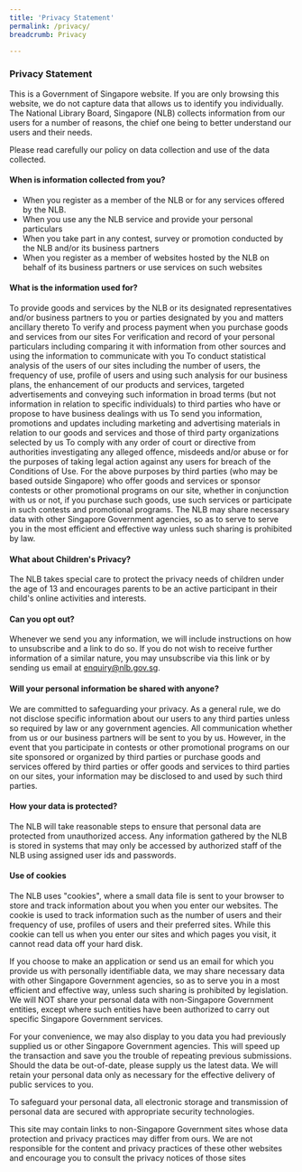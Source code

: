 ```yaml
---
title: 'Privacy Statement'
permalink: /privacy/
breadcrumb: Privacy

---
```



### **Privacy Statement**

This is a Government of Singapore website. If you are only browsing this website, we do not capture data that allows us to identify you individually. The National Library Board, Singapore (NLB) collects information from our users for a number of reasons, the chief one being to better understand our users and their needs.

Please read carefully our policy on data collection and use of the data collected.

#### When is information collected from you?

* When you register as a member of the NLB or for any services offered by the NLB.
* When you use any the NLB service and provide your personal particulars
* When you take part in any contest, survey or promotion conducted by the NLB and/or its business partners
* When you register as a member of websites hosted by the NLB on behalf of its business partners or use services on such websites

#### What is the information used for?

To provide goods and services by the NLB or its designated representatives and/or business partners to you or parties designated by you and matters ancillary thereto
To verify and process payment when you purchase goods and services from our sites
For verification and record of your personal particulars including comparing it with information from other sources and using the information to communicate with you
To conduct statistical analysis of the users of our sites including the number of users, the frequency of use, profile of users and using such analysis for our business plans, the enhancement of our products and services, targeted advertisements and conveying such information in broad terms (but not information in relation to specific individuals) to third parties who have or propose to have business dealings with us
To send you information, promotions and updates including marketing and advertising materials in relation to our goods and services and those of third party organizations selected by us
To comply with any order of court or directive from authorities investigating any alleged offence, misdeeds and/or abuse or for the purposes of taking legal action against any users for breach of the Conditions of Use.
For the above purposes by third parties (who may be based outside Singapore) who offer goods and services or sponsor contests or other promotional programs on our site, whether in conjunction with us or not, if you purchase such goods, use such services or participate in such contests and promotional programs.
The NLB may share necessary data with other Singapore Government agencies, so as to serve to serve you in the most efficient and effective way unless such sharing is prohibited by law.

#### What about Children's Privacy?

The NLB takes special care to protect the privacy needs of children under the age of 13 and encourages parents to be an active participant in their child's online activities and interests.

#### Can you opt out?

Whenever we send you any information, we will include instructions on how to unsubscribe and a link to do so. If you do not wish to receive further information of a similar nature, you may unsubscribe via this link or by sending us email at enquiry@nlb.gov.sg.

#### Will your personal information be shared with anyone?

We are committed to safeguarding your privacy. As a general rule, we do not disclose specific information about our users to any third parties unless so required by law or any government agencies. All communication whether from us or our business partners will be sent to you by us. However, in the event that you participate in contests or other promotional programs on our site sponsored or organized by third parties or purchase goods and services offered by third parties or offer goods and services to third parties on our sites, your information may be disclosed to and used by such third parties.

#### How your data is protected?

The NLB will take reasonable steps to ensure that personal data are protected from unauthorized access. Any information gathered by the NLB is stored in systems that may only be accessed by authorized staff of the NLB using assigned user ids and passwords.

#### Use of cookies

The NLB uses "cookies", where a small data file is sent to your browser to store and track information about you when you enter our websites. The cookie is used to track information such as the number of users and their frequency of use, profiles of users and their preferred sites. While this cookie can tell us when you enter our sites and which pages you visit, it cannot read data off your hard disk.

If you choose to make an application or send us an email for which you provide us with personally identifiable data, we may share necessary data with other Singapore Government agencies, so as to serve you in a most efficient and effective way, unless such sharing is prohibited by legislation. We will NOT share your personal data with non-Singapore Government entities, except where such entities have been authorized to carry out specific Singapore Government services.

For your convenience, we may also display to you data you had previously supplied us or other Singapore Government agencies. This will speed up the transaction and save you the trouble of repeating previous submissions. Should the data be out-of-date, please supply us the latest data. We will retain your personal data only as necessary for the effective delivery of public services to you.

To safeguard your personal data, all electronic storage and transmission of personal data are secured with appropriate security technologies.

This site may contain links to non-Singapore Government sites whose data protection and privacy practices may differ from ours. We are not responsible for the content and privacy practices of these other websites and encourage you to consult the privacy notices of those sites

